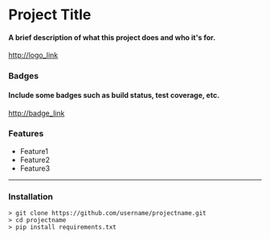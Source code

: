 # Project Title

#### A brief description of what this project does and who it's for.

<http://logo_link>

### Badges

#### Include some badges such as build status, test coverage, etc.

<http://badge_link>

### Features

- Feature1
- Feature2
- Feature3

---

### Installation

```
> git clone https://github.com/username/projectname.git
> cd projectname
> pip install requirements.txt
```

